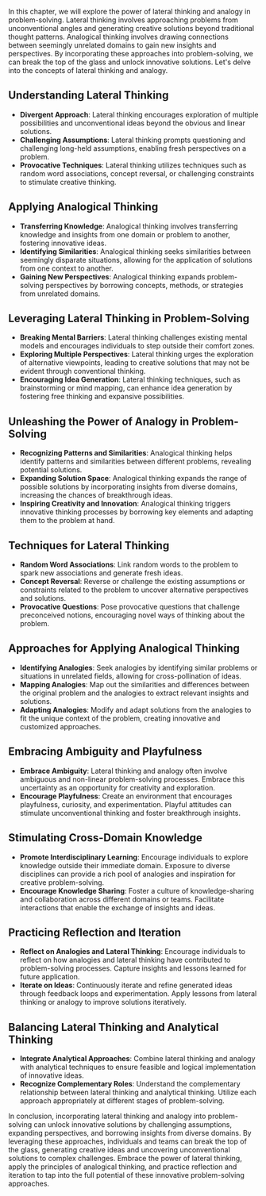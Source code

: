 
In this chapter, we will explore the power of lateral thinking and analogy in problem-solving. Lateral thinking involves approaching problems from unconventional angles and generating creative solutions beyond traditional thought patterns. Analogical thinking involves drawing connections between seemingly unrelated domains to gain new insights and perspectives. By incorporating these approaches into problem-solving, we can break the top of the glass and unlock innovative solutions. Let's delve into the concepts of lateral thinking and analogy.

Understanding Lateral Thinking
------------------------------

* **Divergent Approach**: Lateral thinking encourages exploration of multiple possibilities and unconventional ideas beyond the obvious and linear solutions.
* **Challenging Assumptions**: Lateral thinking prompts questioning and challenging long-held assumptions, enabling fresh perspectives on a problem.
* **Provocative Techniques**: Lateral thinking utilizes techniques such as random word associations, concept reversal, or challenging constraints to stimulate creative thinking.

Applying Analogical Thinking
----------------------------

* **Transferring Knowledge**: Analogical thinking involves transferring knowledge and insights from one domain or problem to another, fostering innovative ideas.
* **Identifying Similarities**: Analogical thinking seeks similarities between seemingly disparate situations, allowing for the application of solutions from one context to another.
* **Gaining New Perspectives**: Analogical thinking expands problem-solving perspectives by borrowing concepts, methods, or strategies from unrelated domains.

Leveraging Lateral Thinking in Problem-Solving
----------------------------------------------

* **Breaking Mental Barriers**: Lateral thinking challenges existing mental models and encourages individuals to step outside their comfort zones.
* **Exploring Multiple Perspectives**: Lateral thinking urges the exploration of alternative viewpoints, leading to creative solutions that may not be evident through conventional thinking.
* **Encouraging Idea Generation**: Lateral thinking techniques, such as brainstorming or mind mapping, can enhance idea generation by fostering free thinking and expansive possibilities.

Unleashing the Power of Analogy in Problem-Solving
--------------------------------------------------

* **Recognizing Patterns and Similarities**: Analogical thinking helps identify patterns and similarities between different problems, revealing potential solutions.
* **Expanding Solution Space**: Analogical thinking expands the range of possible solutions by incorporating insights from diverse domains, increasing the chances of breakthrough ideas.
* **Inspiring Creativity and Innovation**: Analogical thinking triggers innovative thinking processes by borrowing key elements and adapting them to the problem at hand.

Techniques for Lateral Thinking
-------------------------------

* **Random Word Associations**: Link random words to the problem to spark new associations and generate fresh ideas.
* **Concept Reversal**: Reverse or challenge the existing assumptions or constraints related to the problem to uncover alternative perspectives and solutions.
* **Provocative Questions**: Pose provocative questions that challenge preconceived notions, encouraging novel ways of thinking about the problem.

Approaches for Applying Analogical Thinking
-------------------------------------------

* **Identifying Analogies**: Seek analogies by identifying similar problems or situations in unrelated fields, allowing for cross-pollination of ideas.
* **Mapping Analogies**: Map out the similarities and differences between the original problem and the analogies to extract relevant insights and solutions.
* **Adapting Analogies**: Modify and adapt solutions from the analogies to fit the unique context of the problem, creating innovative and customized approaches.

Embracing Ambiguity and Playfulness
-----------------------------------

* **Embrace Ambiguity**: Lateral thinking and analogy often involve ambiguous and non-linear problem-solving processes. Embrace this uncertainty as an opportunity for creativity and exploration.
* **Encourage Playfulness**: Create an environment that encourages playfulness, curiosity, and experimentation. Playful attitudes can stimulate unconventional thinking and foster breakthrough insights.

Stimulating Cross-Domain Knowledge
----------------------------------

* **Promote Interdisciplinary Learning**: Encourage individuals to explore knowledge outside their immediate domain. Exposure to diverse disciplines can provide a rich pool of analogies and inspiration for creative problem-solving.
* **Encourage Knowledge Sharing**: Foster a culture of knowledge-sharing and collaboration across different domains or teams. Facilitate interactions that enable the exchange of insights and ideas.

Practicing Reflection and Iteration
-----------------------------------

* **Reflect on Analogies and Lateral Thinking**: Encourage individuals to reflect on how analogies and lateral thinking have contributed to problem-solving processes. Capture insights and lessons learned for future application.
* **Iterate on Ideas**: Continuously iterate and refine generated ideas through feedback loops and experimentation. Apply lessons from lateral thinking or analogy to improve solutions iteratively.

Balancing Lateral Thinking and Analytical Thinking
--------------------------------------------------

* **Integrate Analytical Approaches**: Combine lateral thinking and analogy with analytical techniques to ensure feasible and logical implementation of innovative ideas.
* **Recognize Complementary Roles**: Understand the complementary relationship between lateral thinking and analytical thinking. Utilize each approach appropriately at different stages of problem-solving.

In conclusion, incorporating lateral thinking and analogy into problem-solving can unlock innovative solutions by challenging assumptions, expanding perspectives, and borrowing insights from diverse domains. By leveraging these approaches, individuals and teams can break the top of the glass, generating creative ideas and uncovering unconventional solutions to complex challenges. Embrace the power of lateral thinking, apply the principles of analogical thinking, and practice reflection and iteration to tap into the full potential of these innovative problem-solving approaches.
